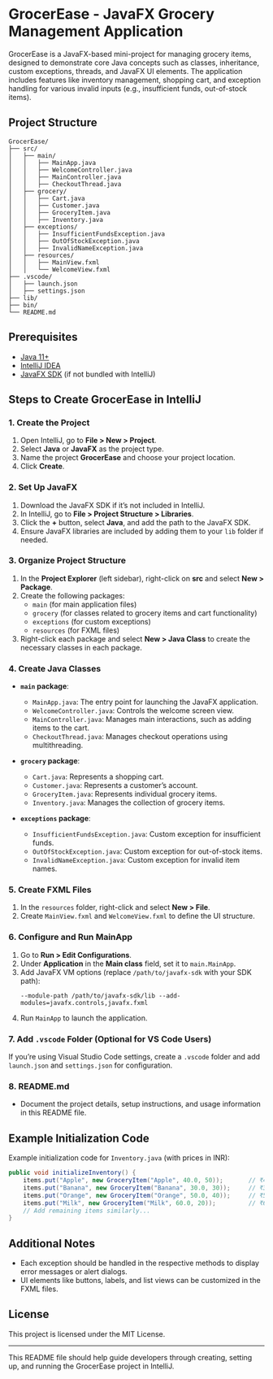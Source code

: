 
# GrocerEase - JavaFX Grocery Management Application

GrocerEase is a JavaFX-based mini-project for managing grocery items, designed to demonstrate core Java concepts such as classes, inheritance, custom exceptions, threads, and JavaFX UI elements. The application includes features like inventory management, shopping cart, and exception handling for various invalid inputs (e.g., insufficient funds, out-of-stock items).

## Project Structure

```
GrocerEase/
├── src/
│   ├── main/
│   │   ├── MainApp.java
│   │   ├── WelcomeController.java
│   │   ├── MainController.java
│   │   ├── CheckoutThread.java
│   ├── grocery/
│   │   ├── Cart.java
│   │   ├── Customer.java
│   │   ├── GroceryItem.java
│   │   ├── Inventory.java
│   ├── exceptions/
│   │   ├── InsufficientFundsException.java
│   │   ├── OutOfStockException.java
│   │   ├── InvalidNameException.java
│   ├── resources/
│   │   ├── MainView.fxml
│   │   └── WelcomeView.fxml
├── .vscode/
│   ├── launch.json
│   ├── settings.json
├── lib/
├── bin/
└── README.md
```

## Prerequisites
- [Java 11+](https://www.oracle.com/java/technologies/javase-downloads.html)
- [IntelliJ IDEA](https://www.jetbrains.com/idea/download/)
- [JavaFX SDK](https://gluonhq.com/products/javafx/) (if not bundled with IntelliJ)

## Steps to Create GrocerEase in IntelliJ

### 1. **Create the Project**
   1. Open IntelliJ, go to **File > New > Project**.
   2. Select **Java** or **JavaFX** as the project type.
   3. Name the project **GrocerEase** and choose your project location.
   4. Click **Create**.

### 2. **Set Up JavaFX**
   1. Download the JavaFX SDK if it’s not included in IntelliJ.
   2. In IntelliJ, go to **File > Project Structure > Libraries**.
   3. Click the **+** button, select **Java**, and add the path to the JavaFX SDK.
   4. Ensure JavaFX libraries are included by adding them to your `lib` folder if needed.

### 3. **Organize Project Structure**
   1. In the **Project Explorer** (left sidebar), right-click on **src** and select **New > Package**. 
   2. Create the following packages:
      - `main` (for main application files)
      - `grocery` (for classes related to grocery items and cart functionality)
      - `exceptions` (for custom exceptions)
      - `resources` (for FXML files)
   3. Right-click each package and select **New > Java Class** to create the necessary classes in each package.

### 4. **Create Java Classes**

   - **`main` package**:
     - `MainApp.java`: The entry point for launching the JavaFX application.
     - `WelcomeController.java`: Controls the welcome screen view.
     - `MainController.java`: Manages main interactions, such as adding items to the cart.
     - `CheckoutThread.java`: Manages checkout operations using multithreading.

   - **`grocery` package**:
     - `Cart.java`: Represents a shopping cart.
     - `Customer.java`: Represents a customer’s account.
     - `GroceryItem.java`: Represents individual grocery items.
     - `Inventory.java`: Manages the collection of grocery items.

   - **`exceptions` package**:
     - `InsufficientFundsException.java`: Custom exception for insufficient funds.
     - `OutOfStockException.java`: Custom exception for out-of-stock items.
     - `InvalidNameException.java`: Custom exception for invalid item names.

### 5. **Create FXML Files**
   1. In the `resources` folder, right-click and select **New > File**.
   2. Create `MainView.fxml` and `WelcomeView.fxml` to define the UI structure.

### 6. **Configure and Run MainApp**
   1. Go to **Run > Edit Configurations**.
   2. Under **Application** in the **Main class** field, set it to `main.MainApp`.
   3. Add JavaFX VM options (replace `/path/to/javafx-sdk` with your SDK path):
      ```
      --module-path /path/to/javafx-sdk/lib --add-modules=javafx.controls,javafx.fxml
      ```
   4. Run `MainApp` to launch the application.

### 7. **Add `.vscode` Folder (Optional for VS Code Users)**
   If you’re using Visual Studio Code settings, create a `.vscode` folder and add `launch.json` and `settings.json` for configuration.

### 8. **README.md**
   - Document the project details, setup instructions, and usage information in this README file.

## Example Initialization Code
Example initialization code for `Inventory.java` (with prices in INR):

```java
public void initializeInventory() {
    items.put("Apple", new GroceryItem("Apple", 40.0, 50));       // ₹40 per kg
    items.put("Banana", new GroceryItem("Banana", 30.0, 30));     // ₹30 per dozen
    items.put("Orange", new GroceryItem("Orange", 50.0, 40));     // ₹50 per kg
    items.put("Milk", new GroceryItem("Milk", 60.0, 20));         // ₹60 per liter
    // Add remaining items similarly...
}
```

## Additional Notes
- Each exception should be handled in the respective methods to display error messages or alert dialogs.
- UI elements like buttons, labels, and list views can be customized in the FXML files.

## License
This project is licensed under the MIT License.

---

This README file should help guide developers through creating, setting up, and running the GrocerEase project in IntelliJ.
